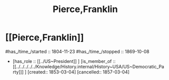 ﻿---
aliases:
- Pierce,Franklin
- "Franklin Pierce"
- 
confidential: private
cssclasses: "private note"
draft: true
expiryDate: 
has_id_wikidata: Q12312
has_Template: '[[Extract~Note~Template]]'
isDeleted: false
isReadOnly: false
keywords: Pierce,Franklin
lang: en
layout: 
license: (c)copyrighted
linkTitle: Pierce,Franklin
publish: false
publishDate: 
tags:
- 
title: Pierce,Franklin
type: private_note
---

# [[Pierce,Franklin]] 

#has_/time_/started :: 1804-11-23
#has_/time_/stopped  :: 1869-10-08

-   [has_role :: [[../US~President]] ] [is_member_of ::[[../../../../../Knowledge/History.internal/History~USA/US~Democratic_Party]]] ] [created:: 1853-03-04]  [cancelled:: 1857-03-04]  

